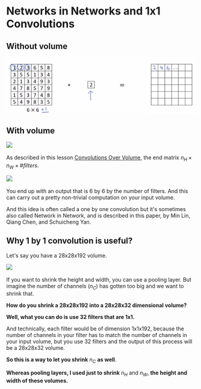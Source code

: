 # Networks in Networks and 1x1 Convolutions

## Without volume

![](img/screenshot_from_2019-02-12_11-35-42.png)

## With volume

<img src="../img/screenshot_from_2019-02-12_11-38-15.png" width="500" />


As described in this lesson [Convolutions Over Volume](./convolutions_over_volume.md), the end matrix $n_{H}\times{n_{W}}\times{\# filters}$.


<img src="../img/multifilters.png" width="500" />

You end up with an output that is 6 by 6 by the number of filters. And this can carry out a pretty non-trivial computation on your input volume. 

And this idea is often called a one by one convolution but it's sometimes also called Network in Network, and is described in this paper, by Min Lin, Qiang Chen, and Schuicheng Yan.

## Why 1 by 1 convolution is useful?

Let's say you have a 28x28x192 volume.

<img src="../img/screenshot_from_2019-02-12_15-22-27.png" width="400" />

If you want to shrink the height and width, you can use a pooling layer. But imagine the number of channels ($n_{C}$) has gotten too big and we want to shrink that. 

**How do you shrink a 28x28x192 into a 28x28x32 dimensional volume?**

**Well, what you can do is use 32 filters that are 1x1.**

And technically, each filter would be of dimension 1x1x192, because the number of channels in your filter has to match the number of channels in your input volume, but you use 32 filters and the output of this process will be a 28x28x32 volume.

**So this is a way to let you shrink** $n_{C}$ **as well**.

**Whereas pooling layers, I used just to shrink** $n_{H}$ and $n_{W}$, **the height and width of these volumes.**
